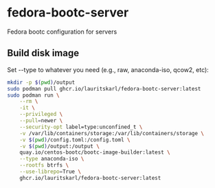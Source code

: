 # fedora-bootc-server
Fedora bootc configuration for servers

## Build disk image

Set --type to whatever you need (e.g., raw, anaconda-iso, qcow2, etc):

```bash
mkdir -p $(pwd)/output
sudo podman pull ghcr.io/lauritskarl/fedora-bootc-server:latest
sudo podman run \
    --rm \
    -it \
    --privileged \
    --pull=newer \
    --security-opt label=type:unconfined_t \
    -v /var/lib/containers/storage:/var/lib/containers/storage \
    -v $(pwd)/config.toml:/config.toml \
    -v $(pwd)/output:/output \
    quay.io/centos-bootc/bootc-image-builder:latest \
    --type anaconda-iso \
    --rootfs btrfs \
    --use-librepo=True \
    ghcr.io/lauritskarl/fedora-bootc-server:latest
```
